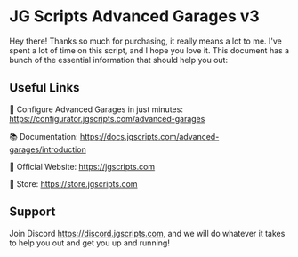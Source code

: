 # JG Scripts Advanced Garages v3

Hey there! Thanks so much for purchasing, it really means a lot to me. I've spent a lot of time on this script, and I hope you love it. This document has a bunch of the essential information that should help you out:

## Useful Links

🔧 Configure Advanced Garages in just minutes: https://configurator.jgscripts.com/advanced-garages

📚 Documentation: https://docs.jgscripts.com/advanced-garages/introduction

🔗 Official Website: https://jgscripts.com

🛒 Store: https://store.jgscripts.com

## Support

Join Discord https://discord.jgscripts.com, and we will do whatever it takes to help you out and get you up and running!
